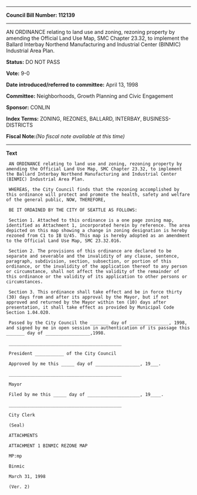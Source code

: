 

********

**Council Bill Number: 112139**
********

 AN ORDINANCE relating to land use and zoning, rezoning property by amending the Official Land Use Map, SMC Chapter 23.32, to implement the Ballard Interbay Northend Manufacturing and Industrial Center (BINMIC) Industrial Area Plan.

**Status:** DO NOT PASS
   
**Vote:** 9-0
   
   
**Date introduced/referred to committee:** April 13, 1998
   
**Committee:** Neighborhoods, Growth Planning and Civic Engagement
   
**Sponsor:** CONLIN
   
   
**Index Terms:** ZONING, REZONES, BALLARD, INTERBAY, BUSINESS-DISTRICTS

**Fiscal Note:**_(No fiscal note available at this time)_

********

**Text**
   
```
 AN ORDINANCE relating to land use and zoning, rezoning property by amending the Official Land Use Map, SMC Chapter 23.32, to implement the Ballard Interbay Northend Manufacturing and Industrial Center (BINMIC) Industrial Area Plan.

 WHEREAS, the City Council finds that the rezoning accomplished by this ordinance will protect and promote the health, safety and welfare of the general public, NOW, THEREFORE,

 BE IT ORDAINED BY THE CITY OF SEATTLE AS FOLLOWS:

 Section 1. Attached to this ordinance is a one page zoning map, identified as Attachment 1, incorporated herein by reference. The area depicted on this map showing a change in zoning designation is hereby rezoned from C1 to IB U/45. This map is hereby adopted as an amendment to the Official Land Use Map, SMC 23.32.016.

 Section 2. The provisions of this ordinance are declared to be separate and severable and the invalidity of any clause, sentence, paragraph, subdivision, section, subsection, or portion of this ordinance, or the invalidity of the application thereof to any person or circumstance, shall not affect the validity of the remainder of this ordinance or the validity of its application to other persons or circumstances.

 Section 3. This ordinance shall take effect and be in force thirty (30) days from and after its approval by the Mayor, but if not approved and returned by the Mayor within ten (10) days after presentation, it shall take effect as provided by Municipal Code Section 1.04.020.

 Passed by the City Council the _______ day of _______________, 1998, and signed by me in open session in authentication of its passage this _______ day of _________________,1998.

 ___________________________________________

 President ___________ of the City Council

 Approved by me this _____ day of _________________, 19___.

 ___________________________________________

 Mayor

 Filed by me this _____ day of ____________________, 19____.

 ___________________________________________

 City Clerk

 (Seal)

 ATTACHMENTS

 ATTACHMENT 1 BINMIC REZONE MAP

 MP:mp

 Binmic

 March 31, 1998

 (Ver. 2)

```
